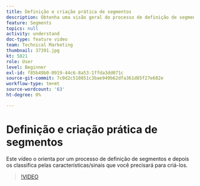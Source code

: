 ```yaml
---
title: Definição e criação prática de segmentos
description: Obtenha uma visão geral do processo de definição de segmentos e os classifique pelas características ou pelos sinais necessários para criá-los.
feature: Segments
topics: null
activity: understand
doc-type: feature video
team: Technical Marketing
thumbnail: 37391.jpg
kt: 5821
role: User
level: Beginner
exl-id: f85b49b0-0919-44c6-8a53-1ffda3dd071c
source-git-commit: 7c0d2c510851c3bae949b62dfa361d85f27e682e
workflow-type: tm+mt
source-wordcount: '63'
ht-degree: 0%

---
```


# Definição e criação prática de segmentos

Este vídeo o orienta por um processo de definição de segmentos e depois os classifica pelas características/sinais que você precisará para criá-los.

>[!VIDEO](https://video.tv.adobe.com/v/37391/?quality=12&learn=on)
